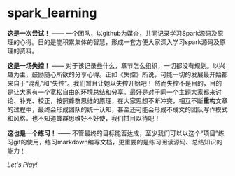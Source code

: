 # spark_learning

**这是一次尝试！** —— 一个团队，以github为媒介，共同记录学习Spark源码及原理的心得。目的是能积累集体的智慧，形成一套方便大家深入学习spark源码及原理的资料。

**这是一场失控！** —— 对于该记录些什么，章节怎么组织，一切都没有规划。以兴趣为主，鼓励随心所欲的分享心得。正如《失控》所说，可能一切的发展最开始都来自于“混乱”和“失控”。我们暂且让她以失控开始吧！
然而失控不是目的，目的是让大家有一个宽松自由的环境总结和分享。最好是对于同一个主题大家都来讨论、补充、校正，按照蜂群思维的原理，在大家思想不断冲突，相互不断**重构**文章的过程中，最终会形成团队的统一认知，甚至还可能会形成不成文的团队写作模式和风格。也不知道蜂群思维好不好使，我们拭目以待吧！


**这也是一个练习！** —— 不管最终的目标能否达成，至少我们可以以这个“项目”练习git的使用，练习markdown编写文档，更重要的是练习阅读源码、总结知识的能力！

*Let's Play!*

